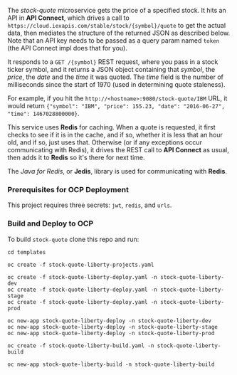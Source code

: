 <!--
       Copyright 2017 IBM Corp All Rights Reserved

   Licensed under the Apache License, Version 2.0 (the "License");
   you may not use this file except in compliance with the License.
   You may obtain a copy of the License at

       http://www.apache.org/licenses/LICENSE-2.0

   Unless required by applicable law or agreed to in writing, software
   distributed under the License is distributed on an "AS IS" BASIS,
   WITHOUT WARRANTIES OR CONDITIONS OF ANY KIND, either express or implied.
   See the License for the specific language governing permissions and
   limitations under the License.
-->

The *stock-quote* microservice gets the price of a specified stock.  It hits an API in **API Connect**,
which drives a call to `https://cloud.iexapis.com/stable/stock/{symbol}/quote` to get the actual data,
then mediates the structure of the returned JSON as described below.  Note that an API key needs to be
passed as a query param named `token` (the API Connect impl does that for you).

It responds to a `GET /{symbol}` REST request, where you pass in a stock ticker symbol, and it returns
a JSON object containing that *symbol*, the *price*, the *date* and the *time* it was quoted.  The *time*
field is the number of milliseconds since the start of 1970 (used in determining quote staleness).

For example, if you hit the `http://<hostname>:9080/stock-quote/IBM` URL, it would return
`{"symbol": "IBM", "price": 155.23, "date": "2016-06-27", "time": 1467028800000}`.

This service uses **Redis** for caching.  When a quote is requested, it first checks to see if it is
in the cache, and if so, whether it is less that an hour old, and if so, just uses that.  Otherwise
(or if any exceptions occur communicating with Redis), it drives the REST call to **API Connect** as
usual, then adds it to **Redis** so it's there for next time.

The *Java for Redis*, or **Jedis**, library is used for communicating with **Redis**.

 ### Prerequisites for OCP Deployment
 This project requires three secrets: `jwt`, `redis`, and `urls`.
 
 ### Build and Deploy to OCP
To build `stock-quote` clone this repo and run:
```
cd templates

oc create -f stock-quote-liberty-projects.yaml

oc create -f stock-quote-liberty-deploy.yaml -n stock-quote-liberty-dev
oc create -f stock-quote-liberty-deploy.yaml -n stock-quote-liberty-stage
oc create -f stock-quote-liberty-deploy.yaml -n stock-quote-liberty-prod

oc new-app stock-quote-liberty-deploy -n stock-quote-liberty-dev
oc new-app stock-quote-liberty-deploy -n stock-quote-liberty-stage
oc new-app stock-quote-liberty-deploy -n stock-quote-liberty-prod

oc create -f stock-quote-liberty-build.yaml -n stock-quote-liberty-build

oc new-app stock-quote-liberty-build -n stock-quote-liberty-build

```
